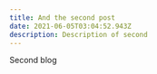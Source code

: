 ```yaml
---
title: And the second post
date: 2021-06-05T03:04:52.943Z
description: Description of second
---
```

Second blog